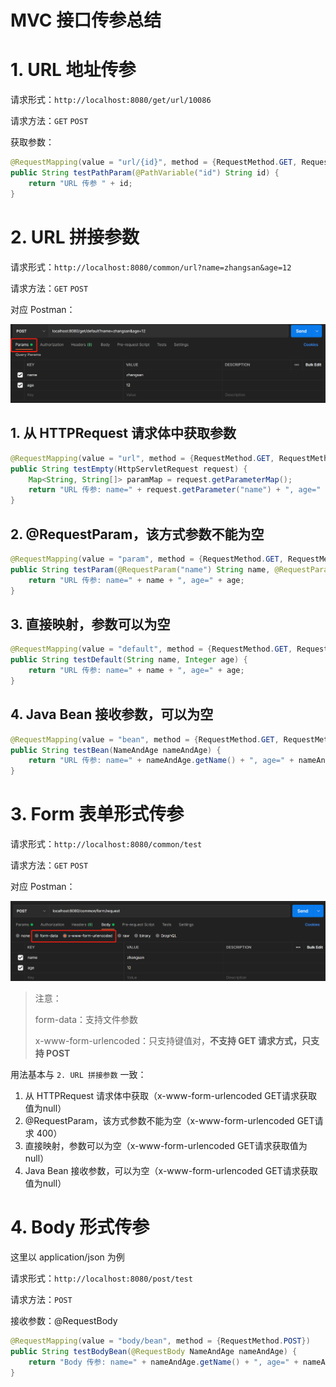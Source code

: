 # MVC 接口传参总结

# 1. URL 地址传参

请求形式：`http://localhost:8080/get/url/10086`

请求方法：`GET` `POST`

获取参数：

```java
@RequestMapping(value = "url/{id}", method = {RequestMethod.GET, RequestMethod.POST})
public String testPathParam(@PathVariable("id") String id) {
    return "URL 传参 " + id;
}
```

# 2. URL 拼接参数

请求形式：`http://localhost:8080/common/url?name=zhangsan&age=12` 

请求方法：`GET` `POST` 

对应 Postman：

![image-20220318152126250](image/postman-params.png)

## 1. 从 HTTPRequest 请求体中获取参数

```java
@RequestMapping(value = "url", method = {RequestMethod.GET, RequestMethod.POST})
public String testEmpty(HttpServletRequest request) {
    Map<String, String[]> paramMap = request.getParameterMap();
    return "URL 传参: name=" + request.getParameter("name") + ", age=" + request.getParameter("age");
}
```

## 2. @RequestParam，该方式参数不能为空

```java
@RequestMapping(value = "param", method = {RequestMethod.GET, RequestMethod.POST})
public String testParam(@RequestParam("name") String name, @RequestParam Integer age) {
    return "URL 传参: name=" + name + ", age=" + age;
}
```

## 3. 直接映射，参数可以为空

```java
@RequestMapping(value = "default", method = {RequestMethod.GET, RequestMethod.POST})
public String testDefault(String name, Integer age) {
    return "URL 传参: name=" + name + ", age=" + age;
}
```

## 4. Java Bean 接收参数，可以为空

```java
@RequestMapping(value = "bean", method = {RequestMethod.GET, RequestMethod.POST})
public String testBean(NameAndAge nameAndAge) {
    return "URL 传参: name=" + nameAndAge.getName() + ", age=" + nameAndAge.getAge();
}
```

# 3. Form 表单形式传参

请求形式：`http://localhost:8080/common/test` 

请求方法：`GET` `POST` 

对应 Postman：

![image-20220318153919944](image/postman-form.png)

> 注意：
>
> form-data：支持文件参数
>
> x-www-form-urlencoded：只支持键值对，**不支持 GET 请求方式，只支持 POST** 

用法基本与 `2. URL 拼接参数` 一致：

1. 从 HTTPRequest 请求体中获取（x-www-form-urlencoded GET请求获取值为null）
2. @RequestParam，该方式参数不能为空（x-www-form-urlencoded GET请求 400）
3. 直接映射，参数可以为空（x-www-form-urlencoded GET请求获取值为null）
4. Java Bean 接收参数，可以为空（x-www-form-urlencoded GET请求获取值为null）

# 4. Body 形式传参

这里以 application/json 为例

请求形式：`http://localhost:8080/post/test` 

请求方法：`POST` 

接收参数：@RequestBody

```java
@RequestMapping(value = "body/bean", method = {RequestMethod.POST})
public String testBodyBean(@RequestBody NameAndAge nameAndAge) {
    return "Body 传参: name=" + nameAndAge.getName() + ", age=" + nameAndAge.getAge();
}
```



